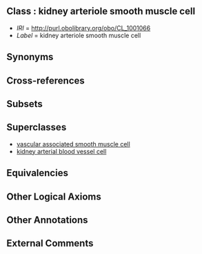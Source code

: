 
## Class : kidney arteriole smooth muscle cell

 * *IRI* = http://purl.obolibrary.org/obo/CL_1001066
 * *Label* = kidney arteriole smooth muscle cell

## Synonyms


## Cross-references


## Subsets


## Superclasses

 * [vascular associated smooth muscle cell](../../CL/59/CL_0000359.md)
 * [kidney arterial blood vessel cell](../../CL/91/CL_1000891.md)

## Equivalencies


## Other Logical Axioms


## Other Annotations


## External Comments

